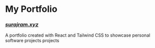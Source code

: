 # My Portfolio

### _[surajram.xyz](https://www.surajram.xyz)_

A portfolio created with React and Tailwind CSS to showcase personal software projects projects
